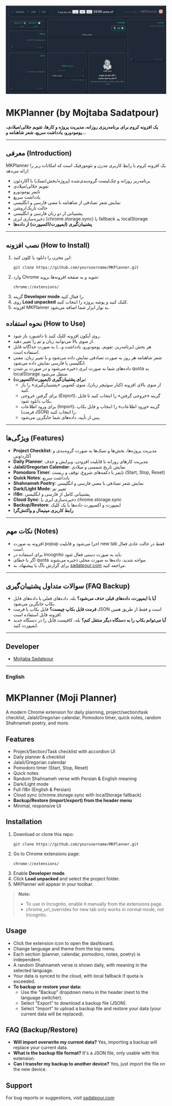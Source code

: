<p align="center">
  <img src="screenshot.png" alt="MKPlanner Screenshot" width="600"/>
</p>

# MKPlanner (by Mojtaba Sadatpour)

**یک افزونه کروم برای برنامه‌ریزی روزانه، مدیریت پروژه و کارها، تقویم جلالی/میلادی، پومودورو، یادداشت سریع، شعر شاهنامه و...**

---

## معرفی (Introduction)

MKPlanner یک افزونه کروم با رابط کاربری مدرن و نئومورفیک است که امکانات زیر را ارائه می‌دهد:
- برنامه‌ریز روزانه و چک‌لیست گروه‌بندی‌شده (پروژه/بخش/تسک) با آکاردئون
- تقویم جلالی/میلادی
- تایمر پومودورو
- یادداشت سریع
- نمایش شعر تصادفی از شاهنامه با معنی فارسی و انگلیسی
- حالت تاریک/روشن
- پشتیبانی از دو زبان فارسی و انگلیسی
- ذخیره‌سازی ابری (chrome.storage.sync) با fallback به localStorage
- **پشتیبان‌گیری (ایمپورت/اکسپورت) از داده‌ها**

---

## نصب افزونه (How to Install)

1. این مخزن را دانلود یا کلون کنید:
   ```
   git clone https://github.com/yourusername/MKPlanner.git
   ```
2. وارد Chrome شوید و به صفحه افزونه‌ها بروید:
   ```
   chrome://extensions/
   ```
3. گزینه **Developer mode** را فعال کنید.
4. روی **Load unpacked** کلیک کنید و پوشه پروژه را انتخاب کنید.
5. افزونه MKPlanner به نوار ابزار شما اضافه می‌شود.



## نحوه استفاده (How to Use)

- روی آیکون افزونه کلیک کنید تا داشبورد باز شود.
- از منوی بالا می‌توانید زبان و تم را تغییر دهید.
- هر بخش (برنامه‌ریز، تقویم، پومودورو، یادداشت و...) به صورت جداگانه قابل استفاده است.
- شعر شاهنامه هر روز به صورت تصادفی نمایش داده می‌شود و با تغییر زبان، معنی انگلیسی یا فارسی نمایش داده می‌شود.
- داده‌های شما به صورت ابری ذخیره می‌شود و در صورت پر شدن quota به localStorage منتقل می‌شود.
- **برای پشتیبان‌گیری (ایمپورت/اکسپورت):**
  - از منوی بالای افزونه (کنار سوئیچر زبان)، منوی کشویی «پشتیبان‌گیری» را باز کنید.
  - برای گرفتن خروجی (Export)، گزینه «خروجی گرفتن» را انتخاب کنید تا فایل بکاپ دانلود شود.
  - برای ورود اطلاعات (Import)، گزینه «ورود اطلاعات» را انتخاب و فایل بکاپ (فرمت JSON) را انتخاب کنید.
  - پس از تأیید، داده‌های شما جایگزین می‌شود.

---

## ویژگی‌ها (Features)

- **Project Checklist**: مدیریت پروژه‌ها، بخش‌ها و تسک‌ها به صورت گروه‌بندی و آکاردئونی
- **Daily Planner**: مدیریت کارهای روزانه با قابلیت افزودن، ویرایش و حذف
- **Jalali/Gregorian Calendar**: نمایش تاریخ شمسی و میلادی
- **Pomodoro Timer**: تایمر با دکمه‌های شروع، توقف و ریست (Start, Stop, Reset)
- **Quick Notes**: یادداشت سریع
- **Shahnameh Poetry**: نمایش شعر تصادفی با معنی فارسی و انگلیسی
- **Dark/Light Mode**: تغییر تم
- **i18n**: پشتیبانی کامل از فارسی و انگلیسی
- **Cloud Sync**: ذخیره‌سازی ابری با chrome.storage.sync
- **Backup/Restore**: ایمپورت و اکسپورت داده‌ها با یک کلیک
- **رابط کاربری مینیمال و واکنش‌گرا**

---

## نکات مهم (Notes)
- افزونه به صورت popup اجرا می‌شود و قابلیت new tab فقط در حالت عادی فعال است.
- برای استفاده در Incognito باید به صورت دستی فعال شود.
- اگر با خطای quota مواجه شدید، داده‌ها به صورت محلی ذخیره می‌شوند.
- برای گزارش باگ یا پیشنهاد، به [sadatpour.com](https://sadatpour.com) مراجعه کنید.

---

## سوالات متداول پشتیبان‌گیری (FAQ Backup)
- **آیا با ایمپورت، داده‌های قبلی حذف می‌شود؟**
  بله، داده‌های فعلی با داده‌های فایل بکاپ جایگزین می‌شود.
- **فرمت فایل بکاپ چیست؟**
  فایل بکاپ با فرمت JSON است و فقط از طریق همین افزونه قابل استفاده است.
- **آیا می‌توانم بکاپ را به دستگاه دیگر منتقل کنم؟**
  بله، کافیست فایل را در دستگاه جدید ایمپورت کنید.

---

## Developer
- [Mojtaba Sadatpour](https://sadatpour.com)

---

### English

# MKPlanner (Moji Planner)
A modern Chrome extension for daily planning, project/section/task checklist, Jalali/Gregorian calendar, Pomodoro timer, quick notes, random Shahnameh poetry, and more.

## Features
- Project/Section/Task checklist with accordion UI
- Daily planner & checklist
- Jalali/Gregorian calendar
- Pomodoro timer (Start, Stop, Reset)
- Quick notes
- Random Shahnameh verse with Persian & English meaning
- Dark/Light mode
- Full i18n (English & Persian)
- Cloud sync (chrome.storage.sync with localStorage fallback)
- **Backup/Restore (import/export) from the header menu**
- Minimal, responsive UI

## Installation
1. Download or clone this repo:
   ```
   git clone https://github.com/yourusername/MKPlanner.git
   ```
2. Go to Chrome extensions page:
   ```
   chrome://extensions/
   ```
3. Enable **Developer mode**.
4. Click **Load unpacked** and select the project folder.
5. MKPlanner will appear in your toolbar.

> **Note:**
> - To use in Incognito, enable it manually from the extensions page.
> - chrome_url_overrides for new tab only works in normal mode, not Incognito.

## Usage
- Click the extension icon to open the dashboard.
- Change language and theme from the top menu.
- Each section (planner, calendar, pomodoro, notes, poetry) is independent.
- A random Shahnameh verse is shown daily, with meaning in the selected language.
- Your data is synced to the cloud, with local fallback if quota is exceeded.
- **To backup or restore your data:**
  - Use the "Backup" dropdown menu in the header (next to the language switcher).
  - Select "Export" to download a backup file (JSON).
  - Select "Import" to upload a backup file and restore your data (your current data will be replaced).

## FAQ (Backup/Restore)
- **Will import overwrite my current data?**
  Yes, importing a backup will replace your current data.
- **What is the backup file format?**
  It's a JSON file, only usable with this extension.
- **Can I transfer my backup to another device?**
  Yes, just import the file on the new device.

## Support
For bug reports or suggestions, visit [sadatpour.com](https://sadatpour.com) 